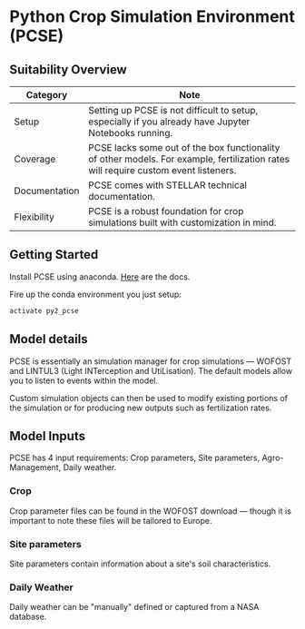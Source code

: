 # Python Crop Simulation Environment (PCSE)

## Suitability Overview

Category | Note
-------- | ----
Setup    | Setting up PCSE is not difficult to setup, especially if you already have Jupyter Notebooks running.
Coverage | PCSE lacks some out of the box functionality of other models. For example, fertilization rates will require custom event listeners.
Documentation | PCSE comes with STELLAR technical documentation.
Flexibility | PCSE is a robust foundation for crop simulations built with customization in mind.

## Getting Started
Install PCSE using anaconda. [Here](http://pcse.readthedocs.io/en/master/installing.html) are the docs.

Fire up the conda environment you just setup:
```bash
activate py2_pcse
```
## Model details
PCSE is essentially an simulation manager for crop simulations — WOFOST and LINTUL3 (Light INTerception and UtiLisation). The default models allow you to listen to events within the model.

Custom simulation objects can then be used to modify existing portions of the simulation or for producing new outputs such as fertilization rates.

## Model Inputs
PCSE has 4 input requirements: Crop parameters, Site parameters, Agro-Management, Daily weather.

### Crop
Crop parameter files can be found in the WOFOST download — though it is important to note these files will be tailored to Europe.  

### Site parameters
Site parameters contain information about a site's soil characteristics.

### Daily Weather
Daily weather can be "manually" defined or captured from a NASA database.
